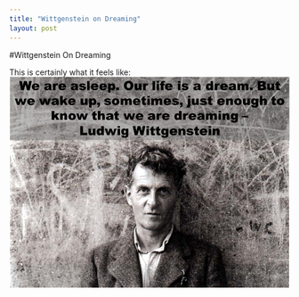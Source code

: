 ```yaml
---
title: "Wittgenstein on Dreaming"
layout: post 
---
```


#Wittgenstein On Dreaming

This is certainly what it feels like:
![Wittgenstein on Dreaming](/assets/WittgensteinDreaming.png)
